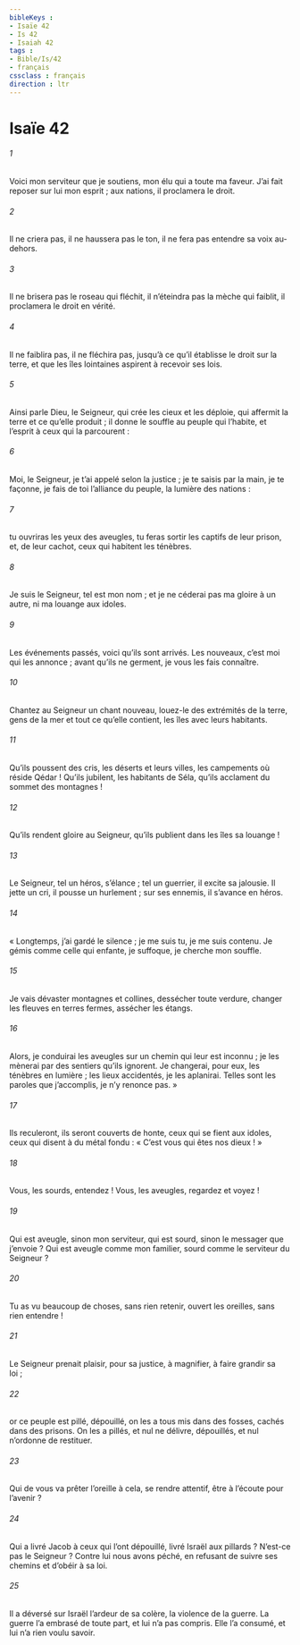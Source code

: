 ```yaml
---
bibleKeys : 
- Isaïe 42
- Is 42
- Isaiah 42
tags : 
- Bible/Is/42
- français
cssclass : français
direction : ltr
---
```


# Isaïe 42

###### 1
Voici mon serviteur que je soutiens,
mon élu qui a toute ma faveur.
J’ai fait reposer sur lui mon esprit ;
aux nations, il proclamera le droit.
###### 2
Il ne criera pas, il ne haussera pas le ton,
il ne fera pas entendre sa voix au-dehors.
###### 3
Il ne brisera pas le roseau qui fléchit,
il n’éteindra pas la mèche qui faiblit,
il proclamera le droit en vérité.
###### 4
Il ne faiblira pas, il ne fléchira pas,
jusqu’à ce qu’il établisse le droit sur la terre,
et que les îles lointaines
aspirent à recevoir ses lois.
###### 5
Ainsi parle Dieu, le Seigneur,
qui crée les cieux et les déploie,
qui affermit la terre et ce qu’elle produit ;
il donne le souffle au peuple qui l’habite,
et l’esprit à ceux qui la parcourent :
###### 6
Moi, le Seigneur, je t’ai appelé selon la justice ;
je te saisis par la main, je te façonne,
je fais de toi l’alliance du peuple,
la lumière des nations :
###### 7
tu ouvriras les yeux des aveugles,
tu feras sortir les captifs de leur prison,
et, de leur cachot, ceux qui habitent les ténèbres.
###### 8
Je suis le Seigneur, tel est mon nom ;
et je ne céderai pas ma gloire à un autre,
ni ma louange aux idoles.
###### 9
Les événements passés, voici qu’ils sont arrivés.
Les nouveaux, c’est moi qui les annonce ;
avant qu’ils ne germent, je vous les fais connaître.
###### 10
Chantez au Seigneur un chant nouveau,
louez-le des extrémités de la terre,
gens de la mer et tout ce qu’elle contient,
les îles avec leurs habitants.
###### 11
Qu’ils poussent des cris, les déserts et leurs villes,
les campements où réside Qédar !
Qu’ils jubilent, les habitants de Séla,
qu’ils acclament du sommet des montagnes !
###### 12
Qu’ils rendent gloire au Seigneur,
qu’ils publient dans les îles sa louange !
###### 13
Le Seigneur, tel un héros, s’élance ;
tel un guerrier, il excite sa jalousie.
Il jette un cri, il pousse un hurlement ;
sur ses ennemis, il s’avance en héros.
###### 14
« Longtemps, j’ai gardé le silence ;
je me suis tu, je me suis contenu.
Je gémis comme celle qui enfante,
je suffoque, je cherche mon souffle.
###### 15
Je vais dévaster montagnes et collines,
dessécher toute verdure,
changer les fleuves en terres fermes,
assécher les étangs.
###### 16
Alors, je conduirai les aveugles
sur un chemin qui leur est inconnu ;
je les mènerai par des sentiers qu’ils ignorent.
Je changerai, pour eux, les ténèbres en lumière ;
les lieux accidentés, je les aplanirai.
Telles sont les paroles que j’accomplis,
je n’y renonce pas. »
###### 17
Ils reculeront, ils seront couverts de honte,
ceux qui se fient aux idoles,
ceux qui disent à du métal fondu :
« C’est vous qui êtes nos dieux ! »
###### 18
Vous, les sourds, entendez !
Vous, les aveugles, regardez et voyez !
###### 19
Qui est aveugle, sinon mon serviteur,
qui est sourd, sinon le messager que j’envoie ?
Qui est aveugle comme mon familier,
sourd comme le serviteur du Seigneur ?
###### 20
Tu as vu beaucoup de choses, sans rien retenir,
ouvert les oreilles, sans rien entendre !
###### 21
Le Seigneur prenait plaisir, pour sa justice,
à magnifier, à faire grandir sa loi ;
###### 22
or ce peuple est pillé, dépouillé,
on les a tous mis dans des fosses,
cachés dans des prisons.
On les a pillés, et nul ne délivre,
dépouillés, et nul n’ordonne de restituer.
###### 23
Qui de vous va prêter l’oreille à cela,
se rendre attentif, être à l’écoute pour l’avenir ?
###### 24
Qui a livré Jacob à ceux qui l’ont dépouillé,
livré Israël aux pillards ?
N’est-ce pas le Seigneur ?
Contre lui nous avons péché,
en refusant de suivre ses chemins
et d’obéir à sa loi.
###### 25
Il a déversé sur Israël l’ardeur de sa colère,
la violence de la guerre.
La guerre l’a embrasé de toute part,
et lui n’a pas compris.
Elle l’a consumé,
et lui n’a rien voulu savoir.
